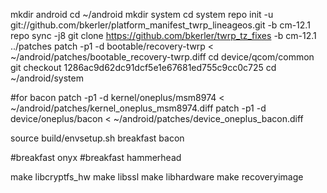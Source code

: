 mkdir android
cd ~/android
mkdir system
cd system
repo init -u git://github.com/bkerler/platform_manifest_twrp_lineageos.git -b cm-12.1
repo sync -j8
git clone https://github.com/bkerler/twrp_tz_fixes -b cm-12.1 ../patches
patch -p1 -d bootable/recovery-twrp < ~/android/patches/bootable_recovery-twrp.diff
cd device/qcom/common
git checkout 1286ac9d62dc91dcf5e1e67681ed755c9cc0c725
cd ~/android/system

#for bacon
patch -p1 -d kernel/oneplus/msm8974 < ~/android/patches/kernel_oneplus_msm8974.diff
patch -p1 -d device/oneplus/bacon < ~/android/patches/device_oneplus_bacon.diff

source build/envsetup.sh
breakfast bacon

#breakfast onyx
#breakfast hammerhead

make libcryptfs_hw
make libssl
make libhardware
make recoveryimage

